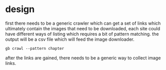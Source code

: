 # design

first there needs to be a generic crawler which can get a set of links which ultimately contain the images that need to be downloaded, each site could have different ways of listing which requires a bit of pattern matching.  the output will be a csv file which will
feed the image downloader.

`gb crawl --pattern chapter`

after the links are gained, there needs to be a generic way to collect image links.